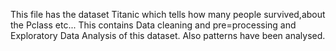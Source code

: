 This file has the dataset Titanic which tells how many people survived,about the Pclass etc...
This contains Data cleaning and pre=processing and Exploratory Data Analysis of this dataset. Also patterns have been analysed. 
